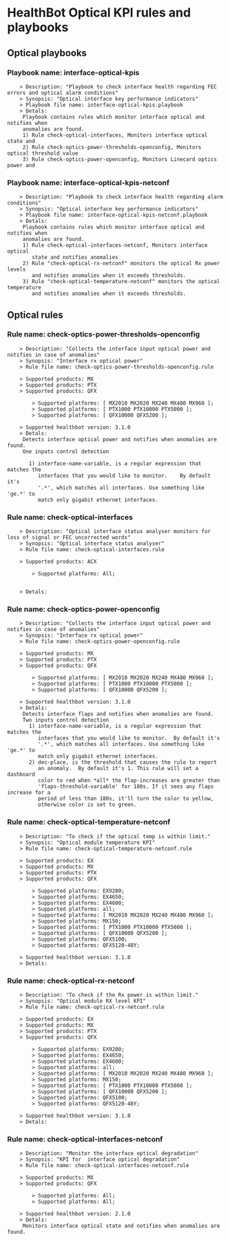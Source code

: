 # HealthBot Optical KPI rules and playbooks

## Optical playbooks
### Playbook name: interface-optical-kpis 
		> Description: "Playbook to check interface health regarding FEC errors and optical alarm conditions"
		> Synopsis: "Optical interface key performance indicators"
		> Playbook file name: interface-optical-kpis.playbook
		> Detals:
		 Playbook contains rules which monitor interface optical and notifies when
		 anomalies are found.
		 1) Rule check-optical-interfaces, Monitors interface optical state and
		 2) Rule check-optics-power-thresholds-openconfig, Monitors optical threshold value
		 3) Rule check-optics-power-openconfig, Monitors Linecard optics power and
### Playbook name: interface-optical-kpis-netconf 
		> Description: "Playbook to check interface health regarding alarm conditions"
		> Synopsis: "Optical interface key performance indicators"
		> Playbook file name: interface-optical-kpis-netconf.playbook
		> Detals:
		 Playbook contains rules which monitor interface optical and notifies when
		 anomalies are found.
		 1) Rule check-optical-interfaces-netconf, Monitors interface optical
		    state and notifies anomalies
		 2) Rule "check-optical-rx-netconf" monitors the optical Rx power levels
		    and notifies anomalies when it exceeds thresholds.
		 3) Rule "check-optical-temperature-netconf" monitors the optical temperature
		    and notifies anomalies when it exceeds thresholds.

## Optical rules

### Rule name: check-optics-power-thresholds-openconfig 
		> Description: "Collects the interface input optical power and notifies in case of anomalies"
		> Synopsis: "Interface rx optical power"
		> Rule file name: check-optics-power-thresholds-openconfig.rule

		> Supported products: MX 
		> Supported products: PTX 
		> Supported products: QFX 

			> Supported platforms: [ MX2010 MX2020 MX240 MX480 MX960 ];
			> Supported platforms: [ PTX1000 PTX10000 PTX5000 ];
			> Supported platforms: [ QFX10000 QFX5200 ];

		> Supported healthbot version: 3.1.0
		> Detals:
		 Detects interface optical power and notifies when anomalies are found.
		 One inputs control detection
		
		   1) interface-name-variable, is a regular expression that matches the
		      interfaces that you would like to monitor.    By default it's
		      '.*', which matches all interfaces. Use something like 'ge.*' to
		      match only gigabit ethernet interfaces.
		
### Rule name: check-optical-interfaces 
		> Description: "Optical interface status analyser monitors for loss of signal or FEC uncorrected words"
		> Synopsis: "Optical interface status analyser"
		> Rule file name: check-optical-interfaces.rule

		> Supported products: ACX 

			> Supported platforms: All;


		> Detals:
### Rule name: check-optics-power-openconfig 
		> Description: "Collects the interface input optical power and notifies in case of anomalies"
		> Synopsis: "Interface rx optical power"
		> Rule file name: check-optics-power-openconfig.rule

		> Supported products: MX 
		> Supported products: PTX 
		> Supported products: QFX 

			> Supported platforms: [ MX2010 MX2020 MX240 MX480 MX960 ];
			> Supported platforms: [ PTX1000 PTX10000 PTX5000 ];
			> Supported platforms: [ QFX10000 QFX5200 ];

		> Supported healthbot version: 3.1.0
		> Detals:
		 Detects interface flaps and notifies when anomalies are found.
		 Two inputs control detection
		   1) interface-name-variable, is a regular expression that matches the
		      interfaces that you would like to monitor.  By default it's
		      '.*', which matches all interfaces. Use something like 'ge.*' to
		      match only gigabit ethernet interfaces.
		   2) dec-place, is the threshold that causes the rule to report
		      an anomaly.  By default it's 1. This rule will set a dashboard
		      color to red when *all* the flap-increases are greater than
		      'flaps-threshold-variable' for 180s. If it sees any flaps increase for a
		      period of less than 180s, it'll turn the color to yellow,
		      otherwise color is set to green.
### Rule name: check-optical-temperature-netconf 
		> Description: "To check if the optical temp is within limit."
		> Synopsis: "Optical module temperature KPI"
		> Rule file name: check-optical-temperature-netconf.rule

		> Supported products: EX 
		> Supported products: MX 
		> Supported products: PTX 
		> Supported products: QFX 

			> Supported platforms: EX9200;
			> Supported platforms: EX4650;
			> Supported platforms: EX4600;
			> Supported platforms: all;
			> Supported platforms: [ MX2010 MX2020 MX240 MX480 MX960 ];
			> Supported platforms: MX150;
			> Supported platforms: [ PTX1000 PTX10000 PTX5000 ];
			> Supported platforms: [ QFX10000 QFX5200 ];
			> Supported platforms: QFX5100;
			> Supported platforms: QFX5120-48Y;

		> Supported healthbot version: 3.1.0
		> Detals:
### Rule name: check-optical-rx-netconf 
		> Description: "To check if the Rx power is within limit."
		> Synopsis: "Optical module RX level KPI"
		> Rule file name: check-optical-rx-netconf.rule

		> Supported products: EX 
		> Supported products: MX 
		> Supported products: PTX 
		> Supported products: QFX 

			> Supported platforms: EX9200;
			> Supported platforms: EX4650;
			> Supported platforms: EX4600;
			> Supported platforms: all;
			> Supported platforms: [ MX2010 MX2020 MX240 MX480 MX960 ];
			> Supported platforms: MX150;
			> Supported platforms: [ PTX1000 PTX10000 PTX5000 ];
			> Supported platforms: [ QFX10000 QFX5200 ];
			> Supported platforms: QFX5100;
			> Supported platforms: QFX5120-48Y;

		> Supported healthbot version: 3.1.0
		> Detals:
### Rule name: check-optical-interfaces-netconf 
		> Description: "Monitor the interface optical degradation"
		> Synopsis: "KPI for  interface optical degradation"
		> Rule file name: check-optical-interfaces-netconf.rule

		> Supported products: MX 
		> Supported products: QFX 

			> Supported platforms: All;
			> Supported platforms: All;

		> Supported healthbot version: 2.1.0
		> Detals:
		 Monitors interface optical state and notifies when anomalies are found.
